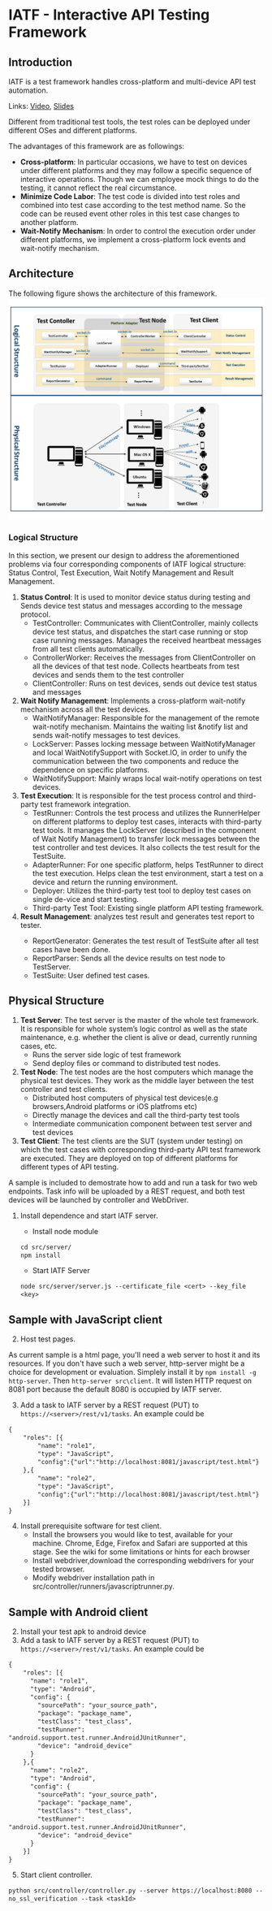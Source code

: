 # IATF - Interactive API Testing Framework

## Introduction

IATF is a test framework handles cross-platform and multi-device API test automation.

Links: [Video](https://youtu.be/mHJspt6BgZU?list=PLSIUOFhnxEiAeGHYoBZCvEMY5wCOIpyOM), [Slides](https://docs.google.com/presentation/d/1iVf-TogkdoIcvs8OpRMMWx76s9Zk4_f0JJ-e1sZIxog/edit#slide=id.p490)

Different from traditional test tools, the test roles can be deployed under different OSes and different platforms.

The advantages of this framework are as followings:

- **Cross-platform**: In particular occasions, we have to test on devices under different platforms and they may follow a specific sequence of interactive operations. Though we can employee mock things to do the testing, it cannot reflect the real circumstance.
- **Minimize Code Labor**: The test code is divided into test roles and combined into test case according to the test method name. So the code can be reused event other roles in this test case changes to another platform.
- **Wait-Notify Mechanism**: In order to control the execution order under different platforms, we implement a cross-platform lock events and wait-notify mechanism.

## Architecture

The following figure shows the architecture of this framework.
![Architecture of IATF](docs/images/arch.jpg)

### Logical Structure

In this section, we present our design to address the aforementioned problems via four corresponding components of IATF logical structure: Status Control, Test Execution, Wait Notify Management and Result Management.

1. **Status Control**: It is used to monitor device status during testing and Sends device test status and messages according to the message protocol.
    + TestController: Communicates with ClientController, mainly collects device test status, and dispatches the start case running or stop case running messages. Manages the received heartbeat messages from all test clients automatically.
    + ControllerWorker: Receives the messages from ClientController on all the devices of that test node. Collects heartbeats from test devices and sends them to the test controller
    + ClientController: Runs on test devices, sends out device test status and messages
2. **Wait Notify Management**: Implements a cross-platform wait-notify mechanism across all the test devices.
    + WaitNotifyManager: Responsible for the management of the remote wait-notify mechanism. Maintains the waiting list &notify list and sends wait-notify messages to test devices.
    + LockServer: Passes locking message between WaitNotifyManager and local WaitNotifySupport with Socket.IO, in order to unify the communication between the two components and reduce the dependence on specific platforms.
    + WaitNotifySupport: Mainly wraps local wait-notify operations on test devices.
3. **Test Execution**: It is responsible for the test process control and third-party test framework integration.
    + TestRunner: Controls the test process and utilizes the RunnerHelper on different platforms to deploy test cases, interacts with third-party test tools. It manages the LockServer (described in the component of Wait Notify Management) to transfer lock messages between the test controller and test devices. It also collects the test result for the TestSuite.
    + AdapterRunner: For one specific platform, helps TestRunner to direct the test execution. Helps clean the test environment, start a test on a device and return the running environment.
    + Deployer: Utilizes the third-party test tool to deploy test cases on single de-vice and start testing.
    + Third-party Test Tool: Existing single platform API testing framework.
4. **Result Management**: analyzes test result and generates test report to tester. <TODO>
    + ReportGenerator: Generates the test result of TestSuite after all test cases have been done.
    + ReportParser: Sends all the device results on test node to TestServer.
    + TestSuite: User defined test cases.

## Physical Structure

1. **Test Server**: The test server is the master of the whole test framework. It is responsible for whole system’s logic control as well as the state maintenance, e.g. whether the client is alive or dead, currently running cases, etc.
    + Runs the server side logic of  test framework
    + Send deploy files or command to distributed test nodes.
2. **Test Node**: The test nodes are the host computers which manage the physical test devices. They work as the middle layer between the test controller and test clients.
    + Distributed host computers of physical test devices(e.g browsers,Android platforms or iOS platfroms etc)
    + Directly manage the devices and call the third-party test tools
    + Intermediate communication component between test server and test devices
3. **Test Client**: The test clients are the SUT (system under testing) on which the test cases with corresponding third-party API test framework are executed. They are deployed on top of different platforms for different types of API testing.

A sample is included to demostrate how to add and run a task for two web endpoints. Task info will be uploaded by a REST request, and both test devices will be launched by controller and WebDriver.

1. Install dependence and start IATF server.
   + Install node module
   ```
   cd src/server/
   npm install
   ```
   + Start IATF Server

   ```
   node src/server/server.js --certificate_file <cert> --key_file <key>
   ```
## Sample with JavaScript client
2. Host test pages.

As current sample is a html page, you'll need a web server to host it and its resources. If you don't have such a web server, http-server might be a choice for development or evaluation. Simplely install it by `npm install -g http-server`. Then `http-server src\client`. It will listen HTTP request on 8081 port because the default 8080 is occupied by IATF server.

3. Add a task to IATF server by a REST request (PUT) to `https://<server>/rest/v1/tasks`. An example could be
```
{
    "roles": [{
        "name": "role1",
        "type": "JavaScript",
        "config":{"url":"http://localhost:8081/javascript/test.html"}
    },{
        "name": "role2",
        "type": "JavaScript",
        "config":{"url":"http://localhost:8081/javascript/test.html"}
    }]
}
```
4. Install prerequisite software for test client.
   + Install the browsers you would like to test, available for your machine. Chrome, Edge, Firefox and Safari are supported at this stage. See the wiki for some limitations or hints for each browser
   + Install webdriver,download the corresponding webdrivers for your tested browser.
   + Modify webdriver installation path in src/controller/runners/javascriptrunner.py.

## Sample with Android client
2. Install your test apk to android device
3. Add a task to IATF server by a REST request (PUT) to `https://<server>/rest/v1/tasks`. An example could be
```
{
    "roles": [{
      "name": "role1",
      "type": "Android",
      "config": {
        "sourcePath": "your_source_path",
        "package": "package_name",
        "testClass": "test_class",
        "testRunner": "android.support.test.runner.AndroidJUnitRunner",
        "device": "android_device"
      }
    },{
      "name": "role2",
      "type": "Android",
      "config": {
        "sourcePath": "your_source_path",
        "package": "package_name",
        "testClass": "test_class",
        "testRunner": "android.support.test.runner.AndroidJUnitRunner",
        "device": "android_device"
      }
    }]
}
```
5. Start client controller.
```
python src/controller/controller.py --server https://localhost:8080 --no_ssl_verification --task <taskId>
```

